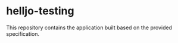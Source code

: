 # helljo-testing

This repository contains the application built based on the provided specification.